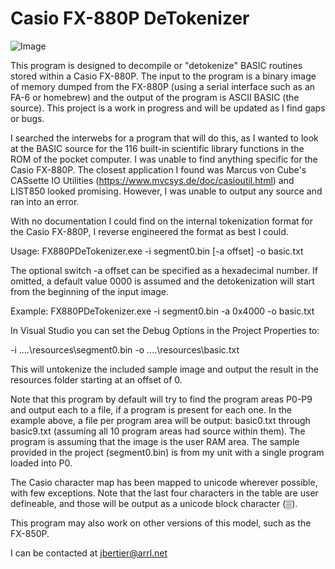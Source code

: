 # Casio FX-880P DeTokenizer

![Image](https://github.com/user-attachments/assets/640a7728-1324-42bf-9c14-ec601b730d42)

This program is designed to decompile or "detokenize" BASIC routines stored within a Casio FX-880P.  The input to the program is a binary image of memory dumped from the FX-880P (using a serial interface such as an FA-6 or homebrew) and the output of the program is ASCII BASIC (the source).  This project is a work in progress and will be updated as I find gaps or bugs.

I searched the interwebs for a program that will do this, as I wanted to look at the BASIC source for the 116 built-in scientific library functions in the ROM of the pocket computer.  I was unable to find anything specific for the Casio FX-880P.  The closest application I found was Marcus von Cube's CASsette IO Utilities (https://www.mvcsys.de/doc/casioutil.html) and LIST850 looked promising.  However, I was unable to output any source and ran into an error.

With no documentation I could find on the internal tokenization format for the Casio FX-880P, I reverse engineered the format as best I could.

Usage: FX880PDeTokenizer.exe -i segment0.bin [-a offset] -o basic.txt

The optional switch -a offset can be specified as a hexadecimal number. If omitted, a default value 0000 is assumed and the detokenization will start from the beginning of the input image. 

Example: FX880PDeTokenizer.exe -i segment0.bin -a 0x4000 -o basic.txt

In Visual Studio you can set the Debug Options in the Project Properties to:

-i ..\..\resources\segment0.bin -o ..\..\resources\basic.txt

This will untokenize the included sample image and output the result in the resources folder starting at an offset of 0.

Note that this program by default will try to find the program areas P0-P9 and output each to a file, if a program is present for each one.  In the example above, a file per program area will be output: basic0.txt through basic9.txt (assuming all 10 program areas had source within them).  The program is assuming that the image is the user RAM area.  The sample provided in the project (segment0.bin) is from my unit with a single program loaded into P0.

The Casio character map has been mapped to unicode wherever possible, with few exceptions.  Note that the last four characters in the table are user defineable, and those will be output as a unicode block character (▒).

This program may also work on other versions of this model, such as the FX-850P.

I can be contacted at jbertier@arrl.net
